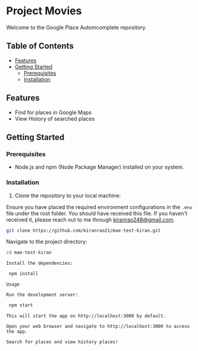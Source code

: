 # Project Movies

Welcome to the Google Place Automcomplete repository.

## Table of Contents

- [Features](#features)
- [Getting Started](#getting-started)
  - [Prerequisites](#prerequisites)
  - [Installation](#installation)

## Features

- Find for places in Google Maps
- View History of searched places

## Getting Started

### Prerequisites

- Node.js and npm (Node Package Manager) installed on your system.

### Installation

1. Clone the repository to your local machine:

 Ensure you have placed the required environment configurations in the `.env` file under the root folder. You should have received this file. If you haven't received it, please reach out to me through kiranrao248@gmail.com. 
 
   ```sh
   git clone https://github.com/kiranrao21/mae-test-kiran.git
   ```

   Navigate to the project directory:

   ```sh
   cd mae-test-kiran
   ```

    Install the dependencies:

   ```sh
    npm install
   ```

    Usage

    Run the development server:

   ```sh
    npm start
   ```

    This will start the app on http://localhost:3000 by default.

    Open your web browser and navigate to http://localhost:3000 to access the app.

    Search for places and view history places!

